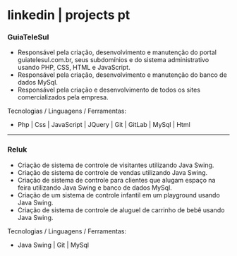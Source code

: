 # linkedin | projects pt

### GuiaTeleSul

- Responsável pela criação, desenvolvimento e manutenção do portal guiatelesul.com.br, seus subdomínios e do sistema administrativo usando PHP, CSS, HTML e JavaScript.
- Responsável pela criação, desenvolvimento e manutenção do banco de dados MySql.
- Responsável pela criação e desenvolvimento de todos os sites comercializados pela empresa.

Tecnologias / Linguagens / Ferramentas:
- Php | Css | JavaScript | JQuery | Git | GitLab | MySql | Html

---

### Reluk

- Criação de sistema de controle de visitantes utilizando Java Swing.
- Criação de sistema de controle de vendas utilizando Java Swing.
- Criação de sistema de controle para clientes que alugam espaço na feira utilizando Java Swing e banco de dados MySql.
- Criação de um sistema de controle infantil em um playground usando Java Swing.
- Criação de sistema de controle de aluguel de carrinho de bebê usando Java Swing.

Tecnologias / Linguagens / Ferramentas:
- Java Swing | Git | MySql
